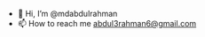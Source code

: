 - 👋 Hi, I’m @mdabdulrahman
- 📫 How to reach me abdul3rahman6@gmail.com

<!---
mdabdulrahman/mdabdulrahman is a ✨ special ✨ repository because its `README.md` (this file) appears on your GitHub profile.
You can click the Preview link to take a look at your changes.
--->
